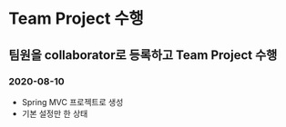 # Team Project 수행

## 팀원을 collaborator로 등록하고 Team Project 수행

### 2020-08-10
* Spring MVC 프로젝트로 생성
* 기본 설정만 한 상태